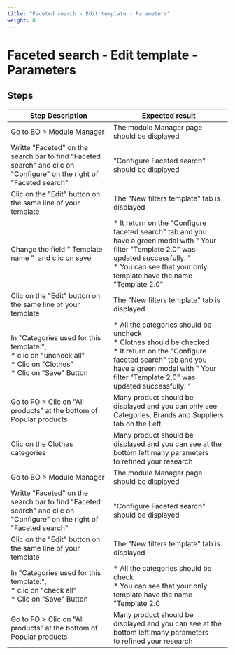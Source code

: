 ```yaml
---
title: "Faceted search - Edit template - Parameters"
weight: 8
---
```


# Faceted search - Edit template - Parameters
## Steps
| Step Description | Expected result |
| ----- | ----- |
| Go to BO > Module Manager | The module Manager page should be displayed |
| Writte "Faceted" on the search bar to find "Faceted search" and clic on "Configure" on the right of "Faceted search" | "Configure Faceted search" should be displayed |
| Clic on the "Edit" button on the same line of your template | The "New filters template" tab is displayed |
| Change the field " Template name "  and clic on save | * It return on the "Configure faceted search" tab and you have a green modal with " Your filter "Template 2.0" was updated successfully. "<br>* You can see that your only template have the name "Template 2.0" |
| Clic on the "Edit" button on the same line of your template | The "New filters template" tab is displayed |
| In "Categories used for this template:",<br> * clic on "uncheck all"<br> * Clic on "Clothes"<br> * Clic on "Save" Button | * All the categories should be uncheck<br> * Clothes should be checked<br> * It return on the "Configure faceted search" tab and you have a green modal with " Your filter "Template 2.0" was updated successfully. " |
| Go to FO > Clic on "All products" at the bottom of Popular products | Many product should be displayed and you can only see Categories, Brands and Suppliers tab on the Left |
| Clic on the Clothes categories | Many product should be displayed and you can see at the bottom left many parameters to refined your research |
| Go to BO > Module Manager | The module Manager page should be displayed |
| Writte "Faceted" on the search bar to find "Faceted search" and clic on "Configure" on the right of "Faceted search" | "Configure Faceted search" should be displayed |
| Clic on the "Edit" button on the same line of your template | The "New filters template" tab is displayed |
| In "Categories used for this template:",<br> * clic on "check all"<br> * Clic on "Save" Button | * All the categories should be check<br> * You can see that your only template have the name "Template 2.0 |
| Go to FO > Clic on "All products" at the bottom of Popular products | Many product should be displayed and you can see at the bottom left many parameters to refined your research |
